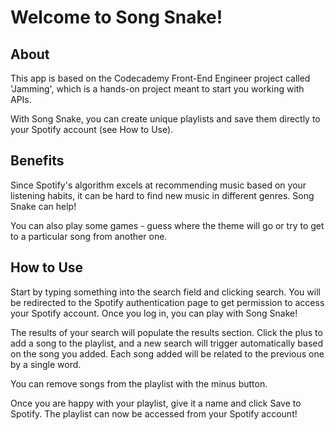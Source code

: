 # Welcome to Song Snake!

## About

This app is based on the Codecademy Front-End Engineer project called 'Jamming', which is a hands-on project meant to start you working with APIs.

With Song Snake, you can create unique playlists and save them directly to your Spotify account (see How to Use).

## Benefits

Since Spotify's algorithm excels at recommending music based on your listening habits, it can be hard to find new music in different genres. Song Snake can help!

You can also play some games - guess where the theme will go or try to get to a particular song from another one.

## How to Use

Start by typing something into the search field and clicking search. You will be redirected to the Spotify authentication page to get permission to access your Spotify account. Once you log in, you can play with Song Snake!

The results of your search will populate the results section. Click the plus to add a song to the playlist, and a new search will trigger automatically based on the song you added. Each song added will be related to the previous one by a single word. 

You can remove songs from the playlist with the minus button. 

Once you are happy with your playlist, give it a name and click Save to Spotify. The playlist can now be accessed from your Spotify account!
